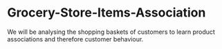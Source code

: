 # Grocery-Store-Items-Association
We will be analysing the shopping baskets of customers to learn product associations and therefore customer behaviour.
